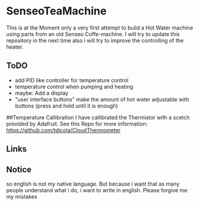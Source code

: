 ﻿# SenseoTeaMachine

This is at the Moment only a very first attempt to build a Hot Water machine using parts from an old Senseo Coffe-machine.
I will try to update this repository in the next time also i will try to improve the controlling of the heater.


## ToDO
* add PID like controller for temperature control
* temperature control when pumping and heating
* maybe: Add a display
* "user interface buttons" make the amount of hot water adjustable with buttons (press and hold until it is enough)

##Temperature Callibration
I have callibrated the Thermistor with a scetch provided by Adafruit. See this Repo for more information: https://github.com/tdicola/CloudThermometer

## Links

## Notice
so english is not my native language. But because i want that as many people understand what i do, i want to write in english. 
Please forgive me my mistakes
